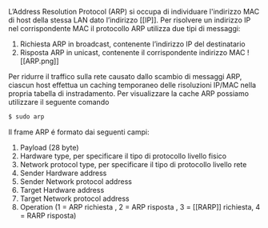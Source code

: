 L’Address Resolution Protocol (ARP) si occupa di individuare l'indirizzo MAC di host della stessa LAN dato l’indirizzo [[IP]]. Per risolvere un indirizzo IP nel corrispondente MAC il protocollo ARP utilizza due tipi di messaggi:
1. Richiesta ARP in broadcast, contenente l’indirizzo IP del destinatario
2. Risposta ARP in unicast, contenente il corrispondente indirizzo MAC
![[ARP.png]]

Per ridurre il traffico sulla rete causato dallo scambio di messaggi ARP, ciascun host effettua un caching temporaneo delle risoluzioni IP/MAC nella propria tabella di instradamento. Per visualizzare la cache ARP possiamo utilizzare il seguente comando
```powershell
$ sudo arp 
```

Il frame ARP é formato dai seguenti campi:
1. Payload (28 byte)
2. Hardware type, per specificare il tipo di protocollo livello fisico
3. Network protocol type, per specificare il tipo di protocollo livello rete
4. Sender Hardware address 
5. Sender Network protocol address 
6. Target Hardware address 
7. Target Network protocol address 
8. Operation (1 = ARP richiesta , 2 = ARP risposta , 3 = [[RARP]] richiesta, 4 = RARP risposta)